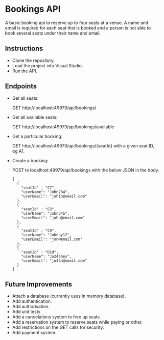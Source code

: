# Bookings API

A basic booking api to reserve up to four seats at a venue. A name and email is required for each seat that is booked and a person is not able to book several seats under their name and email.

## Instructions
+ Clone the repository.
+ Load the project into Visual Studio.
+ Run the API.

## Endpoints

+ Get all seats:

  GET http://localhost:49979/api/bookings/

+ Get all available seats:

  GET http://localhost:49979/api/bookings/available

+ Get a particular booking:

  GET http://localhost:49979/api/bookings/{seatId} with a given seat ID, eg A1.

+ Create a booking:

  POST to localhost:49979/api/bookings with the below JSON in the body.
  ```
  [
    {
      "seatId" : "C7",
      "userName": "John234",
      "userEmail": "joh1n@email.com"
    },
    {
      "seatId" : "C8",
      "userName": "John345",
      "userEmail": "john@email.com"
    },
    {
      "seatId" : "C9",
      "userName": "Johnny12",
      "userEmail": "jon@email.com"
    },
    {
      "seatId" : "D10", 
      "userName": "Jo245hny",
      "userEmail": "jo43n@email.com"
    }
  ]
  ```
  
## Future Improvements
+ Attach a database (currently uses in memory database).
+ Add authentication.
+ Add authorisation.
+ Add unit tests.
+ Add a cancelations system to free up seats.
+ Add a reservation system to reserve seats while paying or other.
+ Add restrictions on the GET calls for security.
+ Add payment system.
